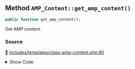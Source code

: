 ## Method `AMP_Content::get_amp_content()`

```php
public function get_amp_content();
```

Get AMP content.

### Source

:link: [includes/templates/class-amp-content.php:90](../../includes/templates/class-amp-content.php#L90-L92)

<details>
<summary>Show Code</summary>

```php
public function get_amp_content() {
	return $this->amp_content;
}
```

</details>
